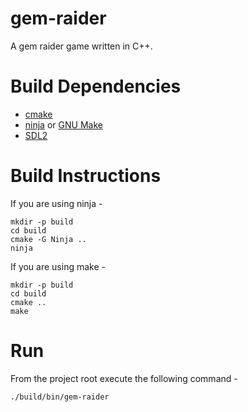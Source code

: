 # gem-raider

A gem raider game written in C++.

# Build Dependencies

- [cmake](https://cmake.org/)
- [ninja](https://ninja-build.org/) or [GNU Make](https://www.gnu.org/software/make/)
- [SDL2](https://www.libsdl.org/)

# Build Instructions

If you are using ninja - 

``` shell
mkdir -p build
cd build
cmake -G Ninja ..
ninja
```

If you are using make - 

``` shell
mkdir -p build
cd build
cmake ..
make
```


# Run

From the project root execute the following command - 

``` shell
./build/bin/gem-raider
```
